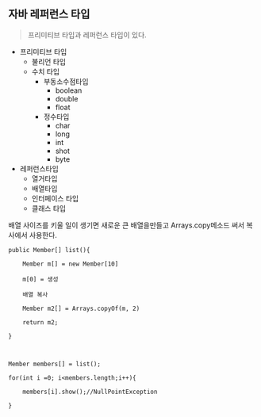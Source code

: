 ## 자바 레퍼런스 타입

>프리미티브 타입과 레퍼런스 타입이 있다.

- 프리미티브 타입
  - 불리언 타입
  - 수치 타입
    - 부동소수점타입
      - boolean
      - double
      - float
    - 정수타입
      - char
      - long
      - int
      - shot
      - byte
- 레퍼런스타입
  - 열거타입
  - 배열타입
  - 인터페이스 타입
  - 클래스 타입







배열 사이즈를 키울 일이 생기면 새로운 큰 배열을만들고 Arrays.copy메소드 써서 복사에서 사용한다.

```
public Member[] list(){

	Member m[] = new Member[10]

	m[0] = 생성

	배열 복사

	Member m2[] = Arrays.copyOf(m, 2)

	return m2;

}



Member members[] = list();

for(int i =0; i<members.length;i++){

	members[i].show();//NullPointException

}
```



